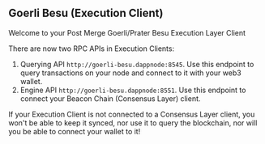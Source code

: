 ## Goerli Besu (Execution Client)

Welcome to your Post Merge Goerli/Prater Besu Execution Layer Client

There are now two RPC APIs in Execution Clients:

1. Querying API `http://goerli-besu.dappnode:8545`. Use this endpoint to query transactions on your node and connect to it with your web3 wallet.
2. Engine API `http://goerli-besu.dappnode:8551`. Use this endpoint to connect your Beacon Chain (Consensus Layer) client.

If your Execution Client is not connected to a Consensus Layer client, you won't be able to keep it synced, nor use it to query the blockchain, nor will you be able to connect your wallet to it!
